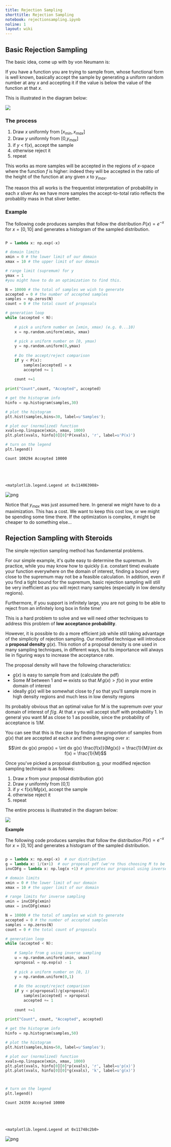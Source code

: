 ```yaml
---
title: Rejection Sampling
shorttitle: Rejection Sampling
notebook: rejectionsampling.ipynb
noline: 1
layout: wiki
---
```







## Basic Rejection Sampling

The basic idea, come up with by von Neumann is:

If you have a function you are trying to sample from, whose functional form is well known, basically accept the sample by generating a uniform random number at any $x$ and accepting it if the value is below the value of the function at that $x$.

This is illustrated in the diagram below:

![](images/Rejection.png)


### The process

1. Draw $x$ uniformly from $[x_{min},\, x_{max}]$
2. Draw $y$ uniformly from [0,$y_{max}$]
3. if $y$ < f($x$), accept the sample
4. otherwise reject it
5. repeat

This works  as more samples will be accepted in the regions of $x$-space where the function $f$ is higher: indeed they will be accepted in the ratio of the height of the function at any given $x$ to $y_{max}$.

The reason this all works is the frequentist interpretation of probability in each $x$ sliver
As we have more samples the accept-to-total ratio reflects the probablity mass in that sliver better.

### Example

The following code produces samples that follow the distribution $P(x)=e^{-x}$ 
  for $x=[0,10]$ and generates a histogram of the sampled distribution. 



```python

P = lambda x: np.exp(-x)

# domain limits
xmin = 0 # the lower limit of our domain
xmax = 10 # the upper limit of our domain

# range limit (supremum) for y
ymax = 1
#you might have to do an optimization to find this.

N = 10000 # the total of samples we wish to generate
accepted = 0 # the number of accepted samples
samples = np.zeros(N)
count = 0 # the total count of proposals

# generation loop
while (accepted < N):
    
    # pick a uniform number on [xmin, xmax) (e.g. 0...10)
    x = np.random.uniform(xmin, xmax)
    
    # pick a uniform number on [0, ymax)
    y = np.random.uniform(0,ymax)
    
    # Do the accept/reject comparison
    if y < P(x):
        samples[accepted] = x
        accepted += 1
    
    count +=1
    
print("Count",count, "Accepted", accepted)

# get the histogram info
hinfo = np.histogram(samples,30)

# plot the histogram
plt.hist(samples,bins=30, label=u'Samples');

# plot our (normalized) function
xvals=np.linspace(xmin, xmax, 1000)
plt.plot(xvals, hinfo[0][0]*P(xvals), 'r', label=u'P(x)')

# turn on the legend
plt.legend()

```


    Count 100294 Accepted 10000





    <matplotlib.legend.Legend at 0x114063908>




![png](rejectionsampling_files/rejectionsampling_3_2.png)


Notice that $y_{max}$ was just assumed here. In general we might have to do a maximization. This has a cost. We want to keep this cost low, or we might be spending some time there. If the optimization is complex, it might be cheaper to  do something else...

## Rejection Sampling with Steroids

The simple rejection sampling method has fundamental problems.  

For our simple example, it's quite easy to determine the supremum.  In practice, while you may know how to quickly (i.e. constant time) evaluate your function everywhere on the domain of interest, finding a bound very close to the  supremum may not be a feasible calculation.  In addition, even if you find a tight bound for the supremum, basic rejection sampling will still be very inefficient as you will reject many samples (especially in low density regions). 

Furthermore, if you support is infinitely large, you are not going to be able to reject from an infinitely long box in finite time!

This is a hard problem to solve and we will need other techniques to address this problem of **low acceptance probability**.

However, it is possible to do a more efficient job while still taking advantage of the simplicity of rejection sampling.  Our modified technique will introduce a **proposal density** $g(x)$. This notion of a proposal density is one used in many sampling techniques, in different ways, but its importance will always lie in figuring ways to increase the acceptance rate.

The proposal density will have the following characteristics:

- $g(x)$ is easy to sample from and (calculate the pdf)
- Some $M$ between 1 and $\infty$ exists so that $M \, g(x) > f(x)$ in your entire domain of interest
- ideally $g(x)$ will be somewhat close to $f$ so that you'll sample more in high density regions  and much less in low density regions

Its probably obvious that an optimal value for M is the supremum over your domain of interest of $f/g$. At that $x$ you will accept stuff with probability 1. In general you want $M$ as close to 1 as possible, since the probability of acceptance is $1/M$.

You can see that this is the case by finding the proportion of samples from $g(x)$ that are accepted at each $x$ and then averaging over $x$:

$$\int dx g(x) prop(x) =  \int dx g(x) \frac{f(x)}{Mg(x)} = \frac{1}{M}\int dx f(x) = \frac{1}{M}$$

Once you've picked a proposal distribution g, your modified rejection sampling technique is as follows:

1. Draw $x$ from your proposal distribution $g(x)$
2. Draw $y$ uniformly from [0,1]
3. if $y$ < f($x$)/$M g(x)$, accept the sample
4. otherwise reject it
5. repeat

The entire process is illustrated in the diagram below:

![](images/rejsteroid.png)

**Example**

The following code produces samples that follow the distribution $P(x)=e^{-x}$ 
  for $x=[0,10]$ and generates a histogram of the sampled distribution. 



```python

p = lambda x: np.exp(-x)  # our distribution
g = lambda x: 1/(x+1)  # our proposal pdf (we're thus choosing M to be 1)
invCDFg = lambda x: np.log(x +1) # generates our proposal using inverse sampling

# domain limits
xmin = 0 # the lower limit of our domain
xmax = 10 # the upper limit of our domain

# range limits for inverse sampling
umin = invCDFg(xmin)
umax = invCDFg(xmax)

N = 10000 # the total of samples we wish to generate
accepted = 0 # the number of accepted samples
samples = np.zeros(N)
count = 0 # the total count of proposals

# generation loop
while (accepted < N):
    
    # Sample from g using inverse sampling
    u = np.random.uniform(umin, umax)
    xproposal = np.exp(u) - 1
    
    # pick a uniform number on [0, 1)
    y = np.random.uniform(0,1)
    
    # Do the accept/reject comparison
    if y < p(xproposal)/g(xproposal):
        samples[accepted] = xproposal
        accepted += 1
    
    count +=1
    
print("Count", count, "Accepted", accepted)

# get the histogram info
hinfo = np.histogram(samples,50)

# plot the histogram
plt.hist(samples,bins=50, label=u'Samples');

# plot our (normalized) function
xvals=np.linspace(xmin, xmax, 1000)
plt.plot(xvals, hinfo[0][0]*p(xvals), 'r', label=u'p(x)')
plt.plot(xvals, hinfo[0][0]*g(xvals), 'k', label=u'g(x)')



# turn on the legend
plt.legend()

```


    Count 24359 Accepted 10000





    <matplotlib.legend.Legend at 0x11748c2b0>




![png](rejectionsampling_files/rejectionsampling_6_2.png)




```python

```

